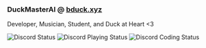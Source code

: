 ### DuckMasterAl @ [bduck.xyz](https://bduck.xyz)
Developer, Musician, Student, and Duck at Heart <3

![Discord Status](https://dev.discordprofiles.me/badge/status/443217277580738571)
![Discord Playing Status](https://dev.discordprofiles.me/badge/playing/443217277580738571)
![Discord Coding Status](https://dev.discordprofiles.me/badge/vscode/443217277580738571)
